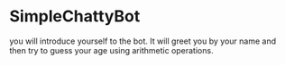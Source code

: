 # SimpleChattyBot
 you will introduce yourself to the bot. It will greet you by your name and then try to guess your age using arithmetic operations.
